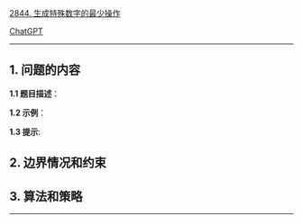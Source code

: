 [2844. 生成特殊数字的最少操作](https://leetcode.cn/problems/minimum-operations-to-make-a-special-number)

[ChatGPT](chat.openai.com)

---

## 1. 问题的内容
**1.1 题目描述**：

**1.2 示例**：

**1.3 提示**:

## 2. 边界情况和约束


## 3. 算法和策略

---

